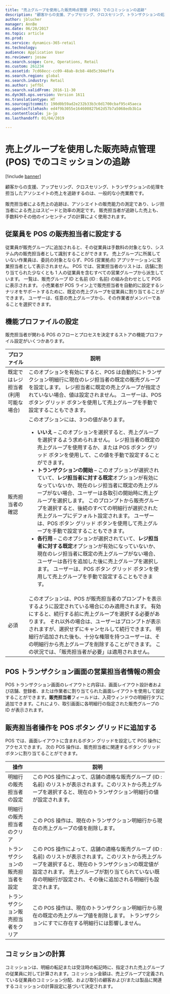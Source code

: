 ```yaml
---
title: "売上グループを使用した販売時点管理 (POS) でのコミッションの追跡"
description: "顧客からの支援、アップセリング、クロスセリング、トランザクションの処理を担当したアソシエイトの売上を追跡するのは、一般的な小売業務です。"
author: jblucher
manager: AnnBe
ms.date: 06/20/2017
ms.topic: article
ms.prod: 
ms.service: dynamics-365-retail
ms.technology: 
audience: Application User
ms.reviewer: josaw
ms.search.scope: Core, Operations, Retail
ms.custom: 261234
ms.assetid: 7cd68ecc-cc09-48ab-8cb8-48d5c304effa
ms.search.region: global
ms.search.industry: Retail
ms.author: jeffbl
ms.search.validFrom: 2016-11-30
ms.dyn365.ops.version: Version 1611
ms.translationtype: HT
ms.sourcegitcommit: 190d0b59ad2e232b33b3c0d1700cbaf95c45aeca
ms.openlocfilehash: ed4f9b3055e164600827b62d57b7a5068edb3b1a
ms.contentlocale: ja-jp
ms.lasthandoff: 01/04/2019

---
```


# <a name="track-commissions-in-the-point-of-sale-pos-by-using-sales-groups"></a>売上グループを使用した販売時点管理 (POS) でのコミッションの追跡

[!include [banner](includes/banner.md)]

顧客からの支援、アップセリング、クロスセリング、トランザクションの処理を担当したアソシエイトの売上を追跡するのは、一般的な小売業務です。

販売担当者による売上の追跡は、アソシエイトの販売能力の測定であり、レジ担当者による売上はスピードと効率の測定です。 販売担当者が追跡した売上も、手数料やその他のインセンティブの計算によく使用されます。

## <a name="configuring-a-worker-to-be-a-sales-representative-in-pos"></a>従業員を POS の販売担当者に設定する

従業員が販売グループに追加されると、その従業員は手数料の対象となり、システム内の販売担当者として識別することができます。 売上グループに所属していない作業員は、委託の対象とならず、POS (営業拠点) アプリケーションに営業担当者として表示されません。 POS では、営業担当者のリストは、店舗に割り当てられた少なくとも 1 人の従業員を含むすべての営業グループから派生しています。 一覧は、販売グループ ID と名前 (ID : 名前) の組み合わせとして POS に表示されます。 小売業者が POS ライン上で販売担当者を自動的に設定するシナリオをサポートするために、既定の売上グループを従業員に割り当てることができます。 ユーザーは、任意の売上グループから、その作業者がメンバーであることを選択できます。

## <a name="functionality-profile-settings"></a>機能プロファイルの設定

販売担当者が関わる POS のフローとプロセスを決定するストアの機能プロファイル設定がいくつかあります。

<table>
<thead>
<tr>
<th>プロファイル</th>
<th>説明</th>
</tr>
</thead>
<tbody>
<tr>
<td>既定ではレジ担当者 (利用可能な場合)</td>
<td>このオプションを有効にすると、POS は自動的にトランザクション明細行に現在のレジ担当者の既定の販売グループを設定します。 レジ担当者に既定の売上グループが指定されていない場合、値は設定されません。 ユーザーは、POS ボタン グリッド ボタンを使用して売上グループを手動で設定することもできます。</td>
</tr>
<tr>
<td>販売担当者の確認</td>
<td>このオプションには、3つの値があります。
<ul>
<li><strong>いいえ</strong> – このオプションを選択すると、売上グループを選択するよう求められません。 レジ担当者の既定の売上グループを使用するか、または POS ボタン グリッド ボタンを使用して、この値を手動で設定することができます。</li>
<li><strong>トランザクションの開始</strong> – このオプションが選択されていて、<strong>レジ担当者に対する既定</strong>オプションが有効になっていないか、現在のレジ担当者に既定の売上グループがない場合、ユーザーは各取引の開始時に売上グループを選択します。 このプロンプトから販売グループを選択すると、後続のすべての明細行が選択された売上グループにデフォルト設定されます。 ユーザーは、POS ボタン グリッド ボタンを使用して売上グループを手動で設定することもできます。</li>
<li><strong>各行用</strong> – このオプションが選択されていて、<strong>レジ担当者に対する既定</strong>オプションが有効になっていないか、現在のレジ担当者に既定の売上グループがない場合、ユーザーは各行を追加した後に売上グループを選択します。 ユーザーは、POS ボタン グリッド ボタンを使用して売上グループを手動で設定することもできます。</li>
</ul>
</td>
</tr>
<tr>
<td>必須</td>
<td>このオプションは、POS が販売担当者のプロンプトを表示するように設定されている場合にのみ適用されます。 有効にすると、続行する前に売上グループを選択する必要があります。 それ以外の場合は、ユーザーはプロンプトが表示されますが、選択せずにキャンセルして続行できます。 明細行が追加された後も、十分な権限を持つユーザーは、その明細行から売上グループを削除することができます。 この状況では、「販売担当者が必要」は適用されません。</td>
</tr>
</tbody>
</table>

## <a name="displaying-the-sales-representative-information-on-the-pos-transactions-screen"></a>POS トランザクション画面の営業担当者情報の照会

POS トランザクション画面のレイアウトと内容は、画面レイアウト設計者および店舗、登録者、または作業者に割り当てられた画面レイアウトを使用して設定することができます。**販売担当者**フィールドは、入荷ウィンドウの明細行タブに追加できます。これにより、取引画面に各明細行の指定された販売グループの ID が表示されます。

## <a name="adding-sales-representative-operations-to-pos-button-grids"></a>販売担当者操作を POS ボタン グリッドに追加する

POS では、画面レイアウトに含まれるボタン グリッドを設定して POS 操作にアクセスできます。 次の POS 操作は、販売担当者に関連するボタン グリッド ボタンに割り当てることができます。

| 操作                                 | 説明 |
|-------------------------------------------|-------------|
| 明細行の販売担当者の設定          | この POS 操作によって、店舗の適格な販売グループ (ID : 名前) のリストが表示されます。このリストから売上グループを選択すると、現在のトランザクション明細行の値が設定されます。 |
| 明細行の販売担当者のクリア        | この POS 操作は、現在のトランザクション明細行から現在の売上グループの値を削除します。 |
| トランザクションの販売担当者を設定   | この POS 操作によって、店舗の適格な販売グループ (ID : 名前) のリストが表示されます。このリストから売上グループを選択すると、現在のトランザクションの既定値が設定されます。 売上グループが割り当てられていない既存の明細行が設定され、その後に追加される明細行も設定されます。 |
| トランザクション販売担当者をクリア | この POS 操作は、現在のトランザクション明細行から現在の既定の売上グループ値を削除します。 トランザクションにすでに存在する明細行には影響しません。 |

## <a name="calculating-commissions"></a>コミッションの計算

コミッションは、明細の転記または受注時の転記時に、指定された売上グループの従業員に対して計算されます。コミッション金額は、売上グループで定義されている従業員のコミッション分配、および取引の顧客および/または製品に関連するコミッションの計算設定に基づいて決定されます。

